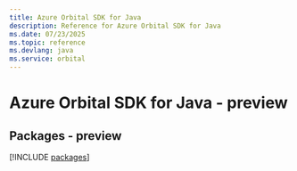 ```yaml
---
title: Azure Orbital SDK for Java
description: Reference for Azure Orbital SDK for Java
ms.date: 07/23/2025
ms.topic: reference
ms.devlang: java
ms.service: orbital
---
```

# Azure Orbital SDK for Java - preview
## Packages - preview
[!INCLUDE [packages](orbital-index.md)]